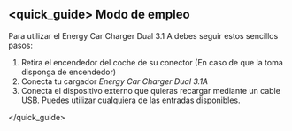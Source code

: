 ## <quick_guide> Modo de empleo

Para utilizar el Energy Car Charger Dual 3.1 A debes seguir estos sencillos pasos:

1. Retira el encendedor del coche de su conector (En caso de que la toma disponga de encendedor)
2. Conecta tu cargador *Energy Car Charger Dual 3.1A*
3.	Conecta el dispositivo externo que quieras recargar mediante un cable USB. Puedes utilizar cualquiera de las entradas disponibles.

</quick_guide>
